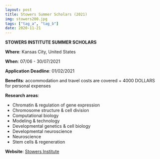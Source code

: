 ```yaml
---
layout: post
title: Stowers Summer Scholars (2021)
img: stowers200.jpg
tags: ["tag_a", "tag_b"]
date: 2020-11-21
---
```


**STOWERS INSTITUTE SUMMER SCHOLARS**

**Where**: Kansas City, United States 

**When**: 07/06 - 30/07/2021

**Application Deadline**: 01/02/2021 

**Benefits**: accommodation and travel costs are covered + 4000 DOLLARS for personal expenses

**Research areas**: 
 * Chromatin & regulation of gene expression 
 * Chromosome structure & cell division 
 * Computational biology 
 * Modeling & technology 
 * Developmental genetics & cell biology 
 * Developmental neuroscience 
 * Neuroscience 
 * Stem cells & regeneration

**Website**: [Stowers Institute](https://www.stowers.org/gradschool/scholars)

